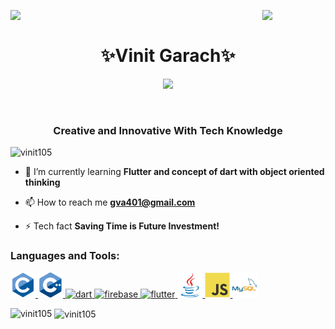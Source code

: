 <img align="left" src="https://raw.githubusercontent.com/vinit105/Auto-commit/main/.GitHub/workflows/fIrE%2BiCE.gif" width="20%" style="display:inline;"><img align="right" src="https://raw.githubusercontent.com/vinit105/Auto-commit/main/.GitHub/workflows/fIrE%2BiCE.gif"  width="20%" style="display:inline;">
<br>
<span align="center">
    <h1 align="center">✨Vinit Garach✨</h1>
</span>
<p align="center">
    <img src="https://readme-typing-svg.herokuapp.com/?lines=Welcome+to+my+Profile%2C;Hope+you+are;extremely+well+and+find;something+Insightful...&font=Fira%20+Code&pause=1000&color=%23D12F79&center=true&width=280&height=50">
</p>
<br>
<h3 align="center">Creative and Innovative With Tech Knowledge</h3>
<p align="left"> <img src="https://komarev.com/ghpvc/?username=vinit105&label=Profile%20views&color=0e75b6&style=flat" alt="vinit105" /> </p>

- 🌱 I’m currently learning **Flutter and concept of dart with object oriented thinking**

- 📫 How to reach me **gva401@gmail.com**

- ⚡ Tech fact **Saving Time is Future Investment!**


<p align="left">
</p>

<h3 align="left">Languages and Tools:</h3>
<p align="left"> <a href="https://www.cprogramming.com/" target="_blank" rel="noreferrer"> <img src="https://raw.githubusercontent.com/devicons/devicon/master/icons/c/c-original.svg" alt="c" width="40" height="40"/> </a> <a href="https://www.w3schools.com/cpp/" target="_blank" rel="noreferrer"> <img src="https://raw.githubusercontent.com/devicons/devicon/master/icons/cplusplus/cplusplus-original.svg" alt="cplusplus" width="40" height="40"/> </a> <a href="https://dart.dev" target="_blank" rel="noreferrer"> <img src="https://www.vectorlogo.zone/logos/dartlang/dartlang-icon.svg" alt="dart" width="40" height="40"/> </a> <a href="https://firebase.google.com/" target="_blank" rel="noreferrer"> 
    <img src="https://www.vectorlogo.zone/logos/firebase/firebase-icon.svg" alt="firebase" width="40" height="40"/> </a> <a href="https://flutter.dev" target="_blank" rel="noreferrer"> <img src="https://www.vectorlogo.zone/logos/flutterio/flutterio-icon.svg" alt="flutter" width="40" height="40"/> </a> <a href="https://www.java.com" target="_blank" rel="noreferrer"> <img src="https://raw.githubusercontent.com/devicons/devicon/master/icons/java/java-original.svg" alt="java" width="40" height="40"/> </a> <a href="https://developer.mozilla.org/en-US/docs/Web/JavaScript" target="_blank" rel="noreferrer"> <img src="https://raw.githubusercontent.com/devicons/devicon/master/icons/javascript/javascript-original.svg" alt="javascript" width="40" height="40"/> </a> <a href="https://www.mysql.com/" target="_blank" rel="noreferrer"> <img src="https://raw.githubusercontent.com/devicons/devicon/master/icons/mysql/mysql-original-wordmark.svg" alt="mysql" width="40" height="40"/> </a> </p>

<p><img align="left" src="https://github-readme-stats.vercel.app/api/top-langs?username=vinit105&show_icons=true&locale=en&layout=compact" alt="vinit105" /></p>

<p>&nbsp;<img align="center" src="https://github-readme-stats.vercel.app/api?username=vinit105&show_icons=true&locale=en" alt="vinit105" /></p>
